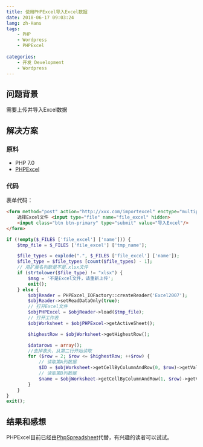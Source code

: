 ```yaml
---
title: 使用PHPExcel导入Excel数据
date: 2018-06-17 09:03:24
lang: zh-Hans
tags:
    - PHP
    - Wordpress
    - PHPExcel
    
categories: 
    - 开发 Development
    - Wordpress
---
```


## 问题背景

需要上传并导入Excel数据

## 解决方案

### 原料

- PHP 7.0
- [PHPExcel](https://github.com/PHPOffice/PHPExcel)

### 代码

表单代码：

```html
<form method="post" action="http://xxx.com/importexcel" enctype="multipart/form-data">
    选择Excel文件 <input type="file" name="file_excel" hidden>
    <input class="btn btn-primary" type="submit" value="导入Excel"/>
</form>
```

```PHP
if (!empty($_FILES ['file_excel'] ['name'])) {
    $tmp_file = $_FILES ['file_excel'] ['tmp_name'];

    $file_types = explode(".", $_FILES ['file_excel'] ['name']);
    $file_type = $file_types [count($file_types) - 1];
    // 用扩展名判断是不是.xlsx文件
    if (strtolower($file_type) != "xlsx") {
        $msg = '不是Excel文件，请重新上传';
        exit();
    } else {
        $objReader = PHPExcel_IOFactory::createReader('Excel2007');
        $objReader->setReadDataOnly(true);
        // 打开Excel文件
        $objPHPExcel = $objReader->load($tmp_file);
        // 打开工作表
        $objWorksheet = $objPHPExcel->getActiveSheet();

        $highestRow = $objWorksheet->getHighestRow();

        $datarows = array();
        //去掉表头，从第二行开始读取
        for ($row = 2; $row <= $highestRow; ++$row) {
            // 读取第A列数据
            $ID = $objWorksheet->getCellByColumnAndRow(0, $row)->getValue();
            // 读取第B列数据
            $name = $objWorksheet->getCellByColumnAndRow(1, $row)->getValue();
        }
    }
}
exit();
```

## 结果和感想

PHPExcel目前已经由[PhpSpreadsheet](https://github.com/PHPOffice/PhpSpreadsheet)代替，有兴趣的读者可以试试。